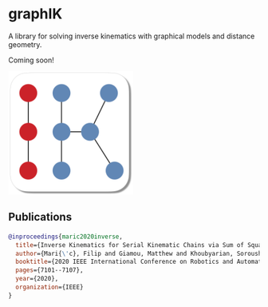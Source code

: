 # graphIK
A library for solving inverse kinematics with graphical models and distance geometry.

Coming soon!

<img src="https://raw.githubusercontent.com/utiasSTARS/GraphIK/main/assets/graph_ik_logo.png" width="250px"/>

## Publications

```bibtex
@inproceedings{maric2020inverse,
  title={Inverse Kinematics for Serial Kinematic Chains via Sum of Squares Optimization},
  author={Mari{\'c}, Filip and Giamou, Matthew and Khoubyarian, Soroush and Petrovi{\'c}, Ivan and Kelly, Jonathan},
  booktitle={2020 IEEE International Conference on Robotics and Automation (ICRA)},
  pages={7101--7107},
  year={2020},
  organization={IEEE}
}
```
